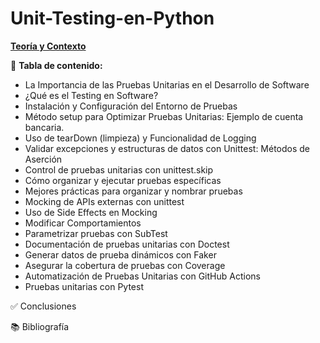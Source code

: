 # Unit-Testing-en-Python

[**Teoría y Contexto**](https://www.notion.so/german-salina/Unit-Testing-en-Python-103e0978deec80c58993c4f2f32420a6)

📜 **Tabla de contenido:**

* La Importancia de las Pruebas Unitarias en el Desarrollo de Software
* ¿Qué es el Testing en Software?
* Instalación y Configuración del Entorno de Pruebas
* Método setup para Optimizar Pruebas Unitarias: Ejemplo de cuenta bancaria.
* Uso de tearDown (limpieza) y Funcionalidad de Logging
* Validar excepciones y estructuras de datos con Unittest: Métodos de Aserción
* Control de pruebas unitarias con unittest.skip
* Cómo organizar y ejecutar pruebas específicas
* Mejores prácticas para organizar y nombrar pruebas
* Mocking de APIs externas con unittest
* Uso de Side Effects en Mocking
* Modificar Comportamientos
* Parametrizar pruebas con SubTest
* Documentación de pruebas unitarias con Doctest
* Generar datos de prueba dinámicos con Faker
* Asegurar la cobertura de pruebas con Coverage
* Automatización de Pruebas Unitarias con GitHub Actions
* Pruebas unitarias con Pytest

✅ Conclusiones


📚 Bibliografía
